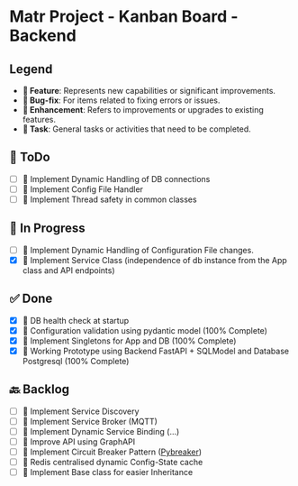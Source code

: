 # Matr Project - Kanban Board - Backend

## Legend
- **🌟 Feature**: Represents new capabilities or significant improvements.
- **🐞 Bug-fix**: For items related to fixing errors or issues.
- **🔧 Enhancement**: Refers to improvements or upgrades to existing features.
- **📌 Task**: General tasks or activities that need to be completed.

## 📝 ToDo
- [ ] 📌 Implement Dynamic Handling of DB connections
- [ ] 📌 Implement Config File Handler
- [ ] 📌 Implement Thread safety in common classes

## 🚧 In Progress
- [ ] 🔧 Implement Dynamic Handling of Configuration File changes.
- [x] 🌟 Implement Service Class (independence of db instance from the App class and API endpoints)

## ✅ Done
- [x] 🐞 DB health check at startup
- [x] 🔧 Configuration validation using pydantic model (100% Complete)
- [x] 📌 Implement Singletons for App and DB (100% Complete)
- [x] 🌟 Working Prototype using Backend FastAPI + SQLModel and Database Postgresql (100% Complete)

## 🔙 Backlog
- [ ] 🌟 Implement Service Discovery
- [ ] 🌟 Implement Service Broker (MQTT)
- [ ] 🔧 Implement Dynamic Service Binding (...)
- [ ] 🔧 Improve API using GraphAPI
- [ ] 🔧 Implement Circuit Breaker Pattern ([Pybreaker](https://pypi.org/project/pybreaker/))
- [ ] 🔧 Redis centralised dynamic Config-State cache
- [ ] 📌 Implement Base class for easier Inheritance